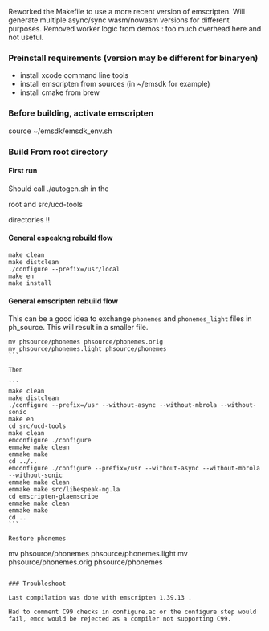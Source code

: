 Reworked the Makefile to use a more recent version of emscripten.
Will generate multiple async/sync wasm/nowasm versions for different purposes.
Removed worker logic from demos : too much overhead here and not useful.


### Preinstall requirements (version may be different for binaryen)

- install xcode command line tools
- install emscripten from sources (in ~/emsdk for example)
- install cmake from brew


### Before building, activate emscripten

source ~/emsdk/emsdk_env.sh 


### Build From root directory

#### First run

Should call ./autogen.sh in the 

  root and src/ucd-tools
 
directories !!

#### General espeakng rebuild flow

```
make clean
make distclean
./configure --prefix=/usr/local
make en
make install
```

#### General emscripten rebuild flow

This can be a good idea to exchange `phonemes` and `phonemes_light` files in ph_source. This will result in a smaller file.

````
mv phsource/phonemes phsource/phonemes.orig
mv phsource/phonemes.light phsource/phonemes 
```

Then

```
make clean
make distclean
./configure --prefix=/usr --without-async --without-mbrola --without-sonic
make en
cd src/ucd-tools
make clean
emconfigure ./configure
emmake make clean
emmake make
cd ../..
emconfigure ./configure --prefix=/usr --without-async --without-mbrola --without-sonic
emmake make clean
emmake make src/libespeak-ng.la
cd emscripten-glaemscribe
emmake make clean
emmake make
cd ..
```

Restore phonemes

````
mv phsource/phonemes phsource/phonemes.light
mv phsource/phonemes.orig phsource/phonemes
```

### Troubleshoot

Last compilation was done with emscripten 1.39.13 . 

Had to comment C99 checks in configure.ac or the configure step would fail, emcc would be rejected as a compiler not supporting C99.

